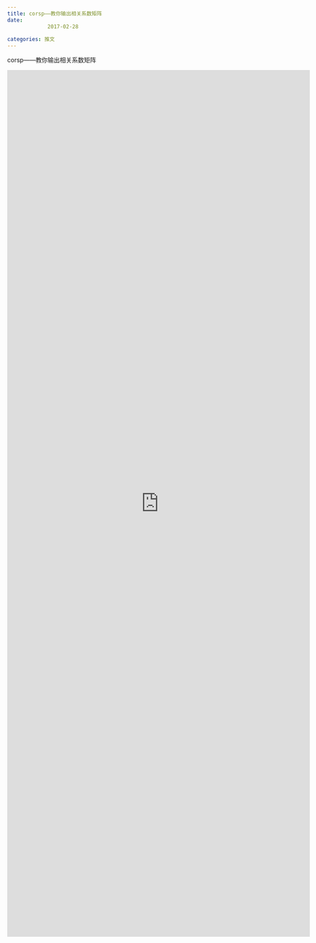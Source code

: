 ```yaml
---
title: corsp——教你输出相关系数矩阵
date: 
             2017-02-28
            
categories: 推文
---
```

corsp——教你输出相关系数矩阵<!--more-->
<iframe src="http://202.114.234.173:8669/appbbs/Stata_Article/@corsp——教你输出相关系数矩阵.htm" width="700px" height="2000px" scrolling="auto" frameborder=0 ></iframe>